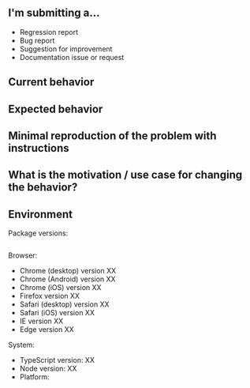 <!--
  Please help us process GitHub issues faster by providing the following information.
  We might not be able to assist with issues missing important information.
-->

## I'm submitting a...
<!--
  Please submit 
  * Feature requests to our UserVoice Portal at https://goo.gl/HsVr7R
  * Support requests at https://www.telerik.com/account/support-tickets
-->

<!--  Leave one of the following options: -->
* Regression report <!-- A behavior that used to work and stopped working in a new release -->
* Bug report <!-- Please search for a similar issue before submitting -->
* Suggestion for improvement
* Documentation issue or request

## Current behavior
<!-- Describe how the issue manifests. -->

## Expected behavior
<!-- Describe what the desired behavior would be. -->

## Minimal reproduction of the problem with instructions
<!--
For bug reports please provide the *STEPS TO REPRODUCE* and if possible a *MINIMAL DEMO* of the problem. You can use https://plnkr.co or share your project in a public repository.

  1. Find an example in [the documentation](http://www.telerik.com/kendo-angular-ui/components/) that looks similar to your case.
  2. Open it in Plunker by using the **OPEN AS PLUNKER** button.
  3. Modify the plunk, so that the issue is reproducible in it. Try to include the minimum possible amount of code.
  4. Save the plunk by using the blue **Save** button at the top.
  5. Copy the link from the address bar of the browser.
-->

## What is the motivation / use case for changing the behavior?
<!-- Describe the motivation or the concrete use case. -->

## Environment
<!-- Check whether this is still an issue in the most recent package versions -->

Package versions:
<!-- Paste the output from "npm ls --depth 0" in the code block below -->
```

```

Browser:
<!-- Leave only the browsers that you tested with -->
- Chrome (desktop) version XX
- Chrome (Android) version XX
- Chrome (iOS) version XX
- Firefox version XX
- Safari (desktop) version XX
- Safari (iOS) version XX
- IE version XX
- Edge version XX

System:
- TypeScript version: XX <!-- run tsc --version -->
- Node version: XX  <!-- run "node --version" and "npm --version"-->
- Platform:  <!-- Mac, Linux, Windows -->

<!-- Anything else relevant?  -->

